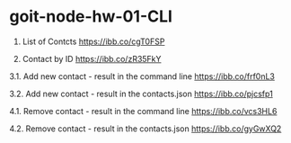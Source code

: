 # goit-node-hw-01-CLI

1. List of Contcts
   https://ibb.co/cgT0FSP

2. Contact by ID
   https://ibb.co/zR35FkY

3.1. Add new contact - result in the command line
https://ibb.co/frf0nL3

3.2. Add new contact - result in the contacts.json
https://ibb.co/pjcsfp1

4.1. Remove contact - result in the command line
https://ibb.co/vcs3HL6

4.2. Remove contact - result in the contacts.json
https://ibb.co/gyGwXQ2
